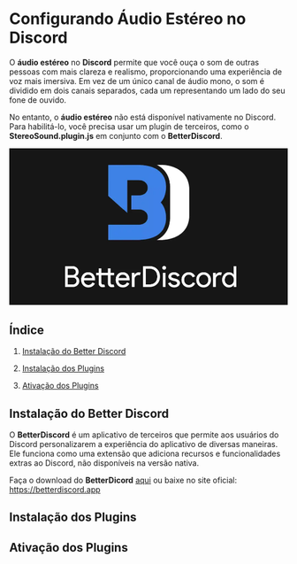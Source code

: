 # Configurando **Áudio Estéreo** no **Discord**

O **áudio estéreo** no **Discord** permite que você ouça o som de outras pessoas com mais clareza e realismo, proporcionando uma experiência de voz mais imersiva. Em vez de um único canal de áudio mono, o som é dividido em dois canais separados, cada um representando um lado do seu fone de ouvido.

No entanto, o **áudio estéreo** não está disponível nativamente no Discord. Para habilitá-lo, você precisa usar um plugin de terceiros, como o **StereoSound.plugin.js** em conjunto com o **BetterDiscord**.

![Logo](images/betterdiscord.png)

## Índice

1. [Instalação do Better Discord](#instalação-do-better-discord)

2. [Instalação dos Plugins](#instalação-dos-plugins)

3. [Ativação dos Plugins](#ativação-dos-plugins)

## Instalação do Better Discord

O **BetterDiscord** é um aplicativo de terceiros que permite aos usuários do Discord personalizarem a experiência do aplicativo de diversas maneiras. Ele funciona como uma extensão que adiciona recursos e funcionalidades extras ao Discord, não disponíveis na versão nativa.

Faça o download do **BetterDicord** [aqui](https://github.com/matheusaudibert/Discord_StereoSound/blob/main/betterdiscord/BetterDiscord-Windows.exe) ou baixe no site oficial: https://betterdiscord.app

## Instalação dos Plugins

## Ativação dos Plugins
